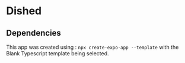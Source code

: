 # Dished

## Dependencies

This app was created using : `npx create-expo-app --template` with the Blank Typescript template being selected.
